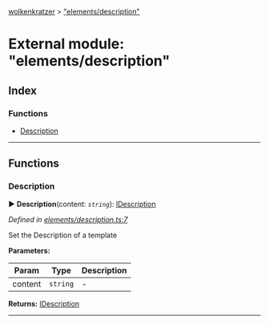 [wolkenkratzer](../README.md) > ["elements/description"](../modules/_elements_description_.md)



# External module: "elements/description"

## Index

### Functions

* [Description](_elements_description_.md#description)



---
## Functions
<a id="description"></a>

###  Description

► **Description**(content: *`string`*): [IDescription](../interfaces/_types_.idescription.md)



*Defined in [elements/description.ts:7](https://github.com/arminhammer/wolkenkratzer/blob/77659cc/src/elements/description.ts#L7)*



Set the Description of a template


**Parameters:**

| Param | Type | Description |
| ------ | ------ | ------ |
| content | `string`   |  - |





**Returns:** [IDescription](../interfaces/_types_.idescription.md)





___


